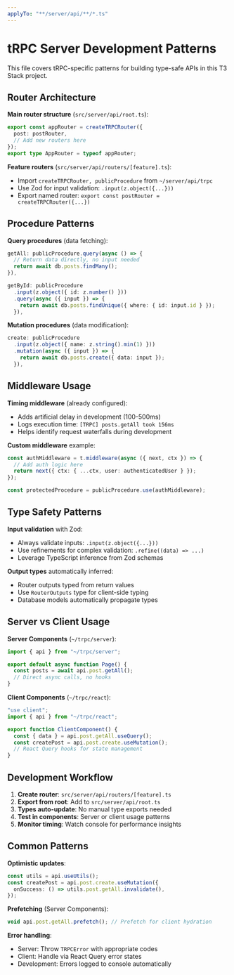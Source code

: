 ```yaml
---
applyTo: "**/server/api/**/*.ts"
---
```


# tRPC Server Development Patterns

This file covers tRPC-specific patterns for building type-safe APIs in this T3 Stack project.

## Router Architecture

**Main router structure** (`src/server/api/root.ts`):
```ts
export const appRouter = createTRPCRouter({
  post: postRouter,
  // Add new routers here
});
export type AppRouter = typeof appRouter;
```

**Feature routers** (`src/server/api/routers/[feature].ts`):
- Import `createTRPCRouter, publicProcedure` from `~/server/api/trpc`
- Use Zod for input validation: `.input(z.object({...}))`
- Export named router: `export const postRouter = createTRPCRouter({...})`

## Procedure Patterns

**Query procedures** (data fetching):
```ts
getAll: publicProcedure.query(async () => {
  // Return data directly, no input needed
  return await db.posts.findMany();
}),

getById: publicProcedure
  .input(z.object({ id: z.number() }))
  .query(async ({ input }) => {
    return await db.posts.findUnique({ where: { id: input.id } });
  }),
```

**Mutation procedures** (data modification):
```ts
create: publicProcedure
  .input(z.object({ name: z.string().min(1) }))
  .mutation(async ({ input }) => {
    return await db.posts.create({ data: input });
  }),
```

## Middleware Usage

**Timing middleware** (already configured):
- Adds artificial delay in development (100-500ms)
- Logs execution time: `[TRPC] posts.getAll took 156ms`
- Helps identify request waterfalls during development

**Custom middleware** example:
```ts
const authMiddleware = t.middleware(async ({ next, ctx }) => {
  // Add auth logic here
  return next({ ctx: { ...ctx, user: authenticatedUser } });
});

const protectedProcedure = publicProcedure.use(authMiddleware);
```

## Type Safety Patterns

**Input validation** with Zod:
- Always validate inputs: `.input(z.object({...}))`
- Use refinements for complex validation: `.refine((data) => ...)`
- Leverage TypeScript inference from Zod schemas

**Output types** automatically inferred:
- Router outputs typed from return values
- Use `RouterOutputs` type for client-side typing
- Database models automatically propagate types

## Server vs Client Usage

**Server Components** (`~/trpc/server`):
```ts
import { api } from "~/trpc/server";

export default async function Page() {
  const posts = await api.post.getAll();
  // Direct async calls, no hooks
}
```

**Client Components** (`~/trpc/react`):
```ts
"use client";
import { api } from "~/trpc/react";

export function ClientComponent() {
  const { data } = api.post.getAll.useQuery();
  const createPost = api.post.create.useMutation();
  // React Query hooks for state management
}
```

## Development Workflow

1. **Create router**: `src/server/api/routers/[feature].ts`
2. **Export from root**: Add to `src/server/api/root.ts`
3. **Types auto-update**: No manual type exports needed
4. **Test in components**: Server or client usage patterns
5. **Monitor timing**: Watch console for performance insights

## Common Patterns

**Optimistic updates**:
```ts
const utils = api.useUtils();
const createPost = api.post.create.useMutation({
  onSuccess: () => utils.post.getAll.invalidate(),
});
```

**Prefetching** (Server Components):
```ts
void api.post.getAll.prefetch(); // Prefetch for client hydration
```

**Error handling**:
- Server: Throw `TRPCError` with appropriate codes
- Client: Handle via React Query error states
- Development: Errors logged to console automatically